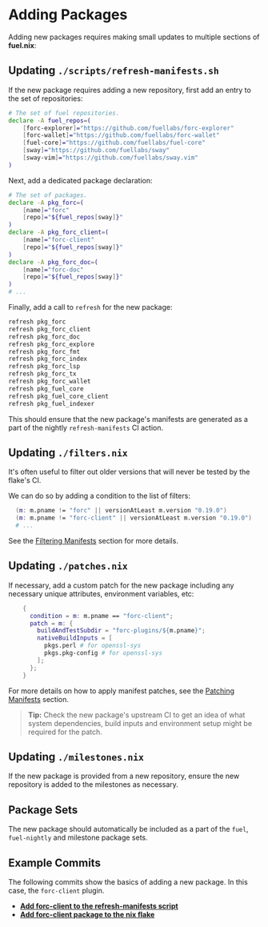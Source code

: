 # Adding Packages

Adding new packages requires making small updates to multiple sections of
**fuel.nix**:

## Updating `./scripts/refresh-manifests.sh`

If the new package requires adding a new repository, first add an entry to the
set of repositories:

```sh
# The set of fuel repositories.
declare -A fuel_repos=(
    [forc-explorer]="https://github.com/fuellabs/forc-explorer"
    [forc-wallet]="https://github.com/fuellabs/forc-wallet"
    [fuel-core]="https://github.com/fuellabs/fuel-core"
    [sway]="https://github.com/fuellabs/sway"
    [sway-vim]="https://github.com/fuellabs/sway.vim"
)
```

Next, add a dedicated package declaration:

```sh
# The set of packages.
declare -A pkg_forc=(
    [name]="forc"
    [repo]="${fuel_repos[sway]}"
)
declare -A pkg_forc_client=(
    [name]="forc-client"
    [repo]="${fuel_repos[sway]}"
)
declare -A pkg_forc_doc=(
    [name]="forc-doc"
    [repo]="${fuel_repos[sway]}"
)
# ...
```

Finally, add a call to `refresh` for the new package:

```sh
refresh pkg_forc
refresh pkg_forc_client
refresh pkg_forc_doc
refresh pkg_forc_explore
refresh pkg_forc_fmt
refresh pkg_forc_index
refresh pkg_forc_lsp
refresh pkg_forc_tx
refresh pkg_forc_wallet
refresh pkg_fuel_core
refresh pkg_fuel_core_client
refresh pkg_fuel_indexer
```

This should ensure that the new package's manifests are generated as a part of
the nightly `refresh-manifests` CI action.

## Updating `./filters.nix`

It's often useful to filter out older versions that will never be tested by the
flake's CI.

We can do so by adding a condition to the list of filters:

```nix
  (m: m.pname != "forc" || versionAtLeast m.version "0.19.0")
  (m: m.pname != "forc-client" || versionAtLeast m.version "0.19.0")
  # ...
```

See the [Filtering
Manifests](./internals/providing-packages.html#filtering-manifests) section for
more details.

## Updating `./patches.nix`

If necessary, add a custom patch for the new package including any necessary
unique attributes, environment variables, etc:

```nix
    {
      condition = m: m.pname == "forc-client";
      patch = m: {
        buildAndTestSubdir = "forc-plugins/${m.pname}";
        nativeBuildInputs = [
          pkgs.perl # for openssl-sys
          pkgs.pkg-config # for openssl-sys
        ];
      };
    }
```

For more details on how to apply manifest patches, see the
[Patching Manifests](./internals/providing-packages.html#patching-manifests)
section.

> **Tip:** Check the new package's upstream CI to get an idea of what system
> dependencies, build inputs and environment setup might be required for the
> patch.

## Updating `./milestones.nix`

If the new package is provided from a new repository, ensure the new repository
is added to the milestones as necessary.

## Package Sets

The new package should automatically be included as a part of the `fuel`,
`fuel-nightly` and milestone package sets.

## Example Commits

The following commits show the basics of adding a new package. In this case,
the `forc-client` plugin.

- [**Add forc-client to the refresh-manifests script**](https://github.com/FuelLabs/fuel.nix/pull/13/commits/ee1045ff1e6ce5df0e7f08aca4ce4cd6e72b3b51)
- [**Add forc-client package to the nix flake**](https://github.com/FuelLabs/fuel.nix/pull/13/commits/117257429a3055abfe1bb8084be76f5facccfaba)
